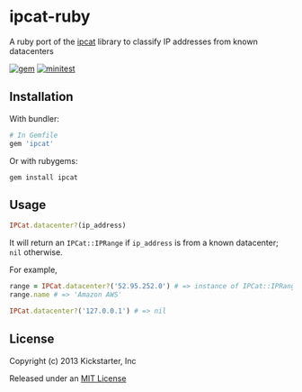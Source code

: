 # ipcat-ruby

A ruby port of the [ipcat](https://github.com/rale/ipcat) library to classify IP addresses from known datacenters

[![gem](https://img.shields.io/gem/v/ipcat?color=crimson&logo=rubygems&logoColor=eee&style=flat)](https://rubygems.org/gems/ipcat)
[![minitest](https://github.com/kickstarter/ipcat-ruby/actions/workflows/minitest.yml/badge.svg)](https://github.com/kickstarter/ipcat-ruby/actions/workflows/minitest.yml)

## Installation

With bundler:

```ruby
# In Gemfile
gem 'ipcat'
```

Or with rubygems:

```shell
gem install ipcat
```

## Usage

```ruby
IPCat.datacenter?(ip_address)
```

It will return an `IPCat::IPRange` if `ip_address` is from a known datacenter; `nil` otherwise.

For example,

```ruby
range = IPCat.datacenter?('52.95.252.0') # => instance of IPCat::IPRange
range.name # => 'Amazon AWS'

IPCat.datacenter?('127.0.0.1') # => nil
```

## License

Copyright (c) 2013 Kickstarter, Inc

Released under an [MIT License](http://opensource.org/licenses/MIT)
